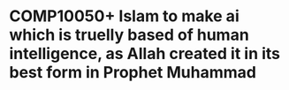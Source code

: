 # COMP10050+ Islam to make ai which is truelly based of human intelligence, as Allah created it in its best form in Prophet Muhammad

